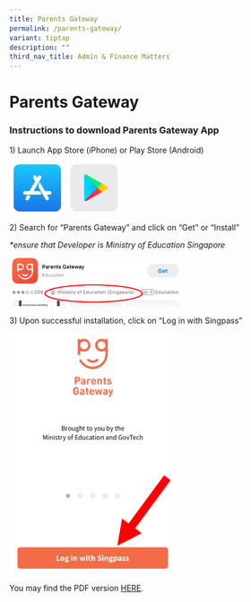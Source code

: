 ```yaml
---
title: Parents Gateway
permalink: /parents-gateway/
variant: tiptap
description: ""
third_nav_title: Admin & Finance Matters
---
```

<h1><strong>Parents Gateway</strong></h1>
<h3>Instructions to download Parents Gateway App</h3>
<p>1) Launch App Store (iPhone) or Play Store (Android)</p>
<div class="isomer-image-wrapper">
<img style="width: 40%;" height="auto" width="100%" alt="" src="/images/pgapps.png">
</div>
<p>2) Search for “Parents Gateway” and click on “Get” or “Install”</p>
<p><em>*ensure that Developer is Ministry of Education Singapore</em>
</p>
<div class="isomer-image-wrapper">
<img style="width: 60%;" height="auto" width="100%" alt="" src="/images/pgmoe.png">
</div>
<p></p>
<p>3) Upon successful installation, click on “Log in with Singpass”</p>
<div class="isomer-image-wrapper">
<img style="width: 60%;" height="auto" width="100%" alt="" src="/images/pgsingpass.png">
</div>
<p></p>
<p>You may find the PDF version <a href="/files/Parents_Gateway_Download_Guide.pdf" rel="noopener nofollow" target="_blank">HERE</a>.</p>